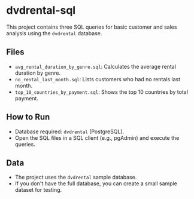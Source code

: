 # dvdrental-sql

This project contains three SQL queries for basic customer and sales analysis using the `dvdrental` database.

## Files
- `avg_rental_duration_by_genre.sql`: Calculates the average rental duration by genre.
- `no_rental_last_month.sql`: Lists customers who had no rentals last month.
- `top_10_countries_by_payment.sql`: Shows the top 10 countries by total payment.

## How to Run
- Database required: `dvdrental` (PostgreSQL).
- Open the SQL files in a SQL client (e.g., pgAdmin) and execute the queries.

## Data
- The project uses the `dvdrental` sample database.
- If you don't have the full database, you can create a small sample dataset for testing.
